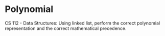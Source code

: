 # Polynomial
CS 112 - Data Structures: Using linked list, perform the correct polynomial representation and the correct mathematical precedence.
